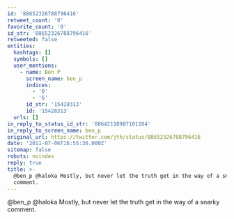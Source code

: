 ```yaml
---
id: '88652326788796416'
retweet_count: '0'
favorite_count: '0'
id_str: '88652326788796416'
retweeted: false
entities:
  hashtags: []
  symbols: []
  user_mentions:
    - name: Ben P
      screen_name: ben_p
      indices:
        - '0'
        - '6'
      id_str: '15428313'
      id: '15428313'
  urls: []
in_reply_to_status_id_str: '88642110907101184'
in_reply_to_screen_name: ben_p
original_url: https://twitter.com/jth/status/88652326788796416
date: '2011-07-06T16:55:36.000Z'
sitemap: false
robots: noindex
reply: true
title: >-
  @ben_p @haloka Mostly, but never let the truth get in the way of a snarky
  comment.
---
```


@ben_p @haloka Mostly, but never let the truth get in the way of a snarky comment.